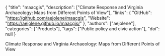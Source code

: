 {
  "title": "maacgis",
  "description": ["Climate Response and Virginia Archaeology: Maps from Different Points of View"],
  "links": {
    "GitHub": "https://github.com/aejolene/maacgis",
    "Website": "https://aejolene.github.io/maacgis/"
  },
  "authors": ["aejolene"],
  "categories": ["Products"],
  "tags": ["Public policy and civic action"],
  "doi": null
}

<!-- Generated by csv2md.R – do not edit by hand -->

Climate Response and Virginia Archaeology: Maps from Different Points of View